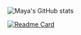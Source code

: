 ![Maya's GitHub stats](https://github-readme-stats.vercel.app/api?username=msatori&show_icons=true&theme=tokyonight)
 

[![Readme Card](https://github-readme-stats.vercel.app/api/pin/?username=msatori&repo=maya-santiago)](https://github.com/msatori/maya-santiago)
